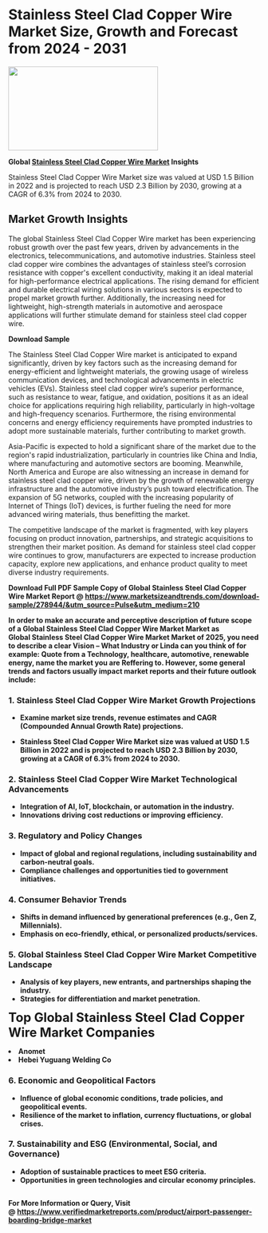 <H1>Stainless Steel Clad Copper Wire Market Size, Growth and Forecast from 2024 - 2031</H1><img class="aligncenter size-medium wp-image-584254" src="https://thirdeyenews.in/wp-content/uploads/2024/09/Global-Market-Research-300x168.jpeg" alt="" width="300" height="168" /><p><strong>Global&nbsp;<a href="https://www.marketsizeandtrends.com/download-sample/278944/&amp;utm_source=Pulse&amp;utm_medium=210">Stainless Steel Clad Copper Wire Market</a> Insights</strong></p><p>Stainless Steel Clad Copper Wire Market size was valued at USD 1.5 Billion in 2022 and is projected to reach USD 2.3 Billion by 2030, growing at a CAGR of 6.3% from 2024 to 2030.</p><p><h2>Market Growth Insights</h2> <p>The global Stainless Steel Clad Copper Wire market has been experiencing robust growth over the past few years, driven by advancements in the electronics, telecommunications, and automotive industries. Stainless steel clad copper wire combines the advantages of stainless steel’s corrosion resistance with copper's excellent conductivity, making it an ideal material for high-performance electrical applications. The rising demand for efficient and durable electrical wiring solutions in various sectors is expected to propel market growth further. Additionally, the increasing need for lightweight, high-strength materials in automotive and aerospace applications will further stimulate demand for stainless steel clad copper wire.</p> <p><strong>Download Sample</strong></p> <p>The Stainless Steel Clad Copper Wire market is anticipated to expand significantly, driven by key factors such as the increasing demand for energy-efficient and lightweight materials, the growing usage of wireless communication devices, and technological advancements in electric vehicles (EVs). Stainless steel clad copper wire’s superior performance, such as resistance to wear, fatigue, and oxidation, positions it as an ideal choice for applications requiring high reliability, particularly in high-voltage and high-frequency scenarios. Furthermore, the rising environmental concerns and energy efficiency requirements have prompted industries to adopt more sustainable materials, further contributing to market growth.</p> <p>Asia-Pacific is expected to hold a significant share of the market due to the region's rapid industrialization, particularly in countries like China and India, where manufacturing and automotive sectors are booming. Meanwhile, North America and Europe are also witnessing an increase in demand for stainless steel clad copper wire, driven by the growth of renewable energy infrastructure and the automotive industry’s push toward electrification. The expansion of 5G networks, coupled with the increasing popularity of Internet of Things (IoT) devices, is further fueling the need for more advanced wiring materials, thus benefitting the market.</p> <p>The competitive landscape of the market is fragmented, with key players focusing on product innovation, partnerships, and strategic acquisitions to strengthen their market position. As demand for stainless steel clad copper wire continues to grow, manufacturers are expected to increase production capacity, explore new applications, and enhance product quality to meet diverse industry requirements.</p> <p><strong></p><p><span class=""><strong>Download Full PDF Sample Copy of Global Stainless Steel Clad Copper Wire Market Report</strong> @ <a href="https://www.marketsizeandtrends.com/download-sample/278944/&amp;utm_source=Pulse&amp;utm_medium=210" target="_blank">https://www.marketsizeandtrends.com/download-sample/278944/&amp;utm_source=Pulse&amp;utm_medium=210</a></span></p><p>In order to make an accurate and perceptive description of future scope of a Global&nbsp;Stainless Steel Clad Copper Wire Market Market as Global&nbsp;Stainless Steel Clad Copper Wire Market Market of 2025, you need to describe a clear Vision &ndash; What Industry or Linda can you think of for example: Quote from a Technology, healthcare, automotive, renewable energy, name the market you are Reffering to. However, some general trends and factors usually impact market reports and their future outlook include:</p><h3>1.&nbsp;<strong>Stainless Steel Clad Copper Wire Market Growth Projections</strong></h3><ul><li>Examine market size trends, revenue estimates and CAGR (Compounded Annual Growth Rate) projections.</li><li><p>Stainless Steel Clad Copper Wire Market size was valued at USD 1.5 Billion in 2022 and is projected to reach USD 2.3 Billion by 2030, growing at a CAGR of 6.3% from 2024 to 2030.</p></li></ul><h3>2.&nbsp;<strong>Stainless Steel Clad Copper Wire Market Technological Advancements</strong></h3><ul><li>Integration of AI, IoT, blockchain, or automation in the industry.</li><li>Innovations driving cost reductions or improving efficiency.</li></ul><h3>3.&nbsp;<strong>Regulatory and Policy Changes</strong></h3><ul><li>Impact of global and regional regulations, including sustainability and carbon-neutral goals.</li><li>Compliance challenges and opportunities tied to government initiatives.</li></ul><h3>4.&nbsp;<strong>Consumer Behavior Trends</strong></h3><ul><li>Shifts in demand influenced by generational preferences (e.g., Gen Z, Millennials).</li><li>Emphasis on eco-friendly, ethical, or personalized products/services.</li></ul><h3>5.&nbsp;<strong>Global Stainless Steel Clad Copper Wire Market Competitive Landscape</strong></h3><ul><li>Analysis of key players, new entrants, and partnerships shaping the industry.</li><li>Strategies for differentiation and market penetration.</li></ul><p data-pm-slice="1 1 []"><span style="color: inherit; font-family: inherit; font-size: 25px;">Top Global Stainless Steel Clad Copper Wire Market Companies</span></p><div class="" data-test-id=""><p><li>Anomet</li><li> Hebei Yuguang Welding Co</li></p></div><h3>6.&nbsp;<strong>Economic and Geopolitical Factors</strong></h3><ul><li>Influence of global economic conditions, trade policies, and geopolitical events.</li><li>Resilience of the market to inflation, currency fluctuations, or global crises.</li></ul><h3>7.&nbsp;<strong>Sustainability and ESG (Environmental, Social, and Governance)</strong></h3><ul><li>Adoption of sustainable practices to meet ESG criteria.</li><li>Opportunities in green technologies and circular economy principles.</li></ul><h2><strong style="font-size: 14px;">For More Information or Query, Visit @&nbsp;</strong><a style="background-color: #ffffff; font-size: 14px;" href="https://www.marketsizeandtrends.com/report/stainless-steel-clad-copper-wire-market/" target="_blank">https://www.verifiedmarketreports.com/product/airport-passenger-boarding-bridge-market</a></h2>
